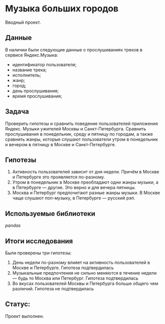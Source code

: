 # Музыка больших городов
Вводный проект.

## Данные

В наличии были следующие данные о прослушиваниях треков в сервисе Яндекс.Музыка:
- идентификатор пользователя;
- название трека;
- исполнитель;
- жанр;
- город;
- день прослушивания;
- время прослушивания;

## Задача

Проверить гипотезы и сравнить поведение пользователей приложения Яндекс. Музыки ужителей Москвы и Санкт-Петербурга. 
Сравнить прослушивания в понедельник, среду и пятницу по городам, а также сравнить жанры, которые слушают пользователи 
утром в понедельник и вечером в пятницу в Москве и Санкт-Петербурге.  

## Гипотезы

1.	Активность пользователей зависит от дня недели. Причём в Москве и Петербурге это проявляется по-разному.
2.	Утром в понедельник в Москве преобладают одни жанры музыки, а в Петербурге — другие. Это верно и для вечера пятницы.
3.	Москва и Петербург предпочитают разные жанры музыки. В Москве чаще слушают поп-музыку, в Петербурге — русский рэп.

## Используемые библиотеки

*pandas*

## Итоги исследования

Были проверены три гипотезы:
1. День недели по-разному влияет на активность пользователей в Москве и Петербурге. Гипотеза подтвердилась
2. Музыкальные предпочтения не сильно меняются в течение недели — будь то Москва или Петербург. Гипотеза подтвердилась
3. Во вкусах пользователей Москвы и Петербурга больше общего чем различий. Гипотеза не подтвердилась


## Статус:

Проект выполнен.
